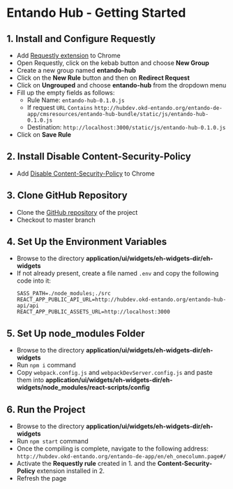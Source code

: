 # Entando Hub - Getting Started

## 1. Install and Configure Requestly

- Add [Requestly extension](https://chrome.google.com/webstore/detail/requestly-redirect-url-mo/mdnleldcmiljblolnjhpnblkcekpdkpa) to Chrome
- Open Requestly, click on the kebab button and choose **New Group**
- Create a new group named **entando-hub**
- Click on the **New Rule** button and then on **Redirect Request**
- Click on **Ungrouped** and choose **entando-hub** from the dropdown menu
- Fill up the empty fields as follows:
    - Rule Name: `entando-hub-0.1.0.js`
    - If request `URL` `Contains` `http://hubdev.okd-entando.org/entando-de-app/cmsresources/entando-hub-bundle/static/js/entando-hub-0.1.0.js`
    - Destination: `http://localhost:3000/static/js/entando-hub-0.1.0.js`
- Click on **Save Rule**

## 2. Install Disable Content-Security-Policy
- Add [Disable Content-Security-Policy](https://chrome.google.com/webstore/detail/disable-content-security/ieelmcmcagommplceebfedjlakkhpden) to Chrome

## 3. Clone GitHub Repository
- Clone the [GitHub repository](https://github.com/entando-ps/entando-hub) of the project
- Checkout to master branch

## 4. Set Up the Environment Variables
- Browse to the directory **application/ui/widgets/eh-widgets-dir/eh-widgets**
- If not already present, create a file named `.env` and copy the following code into it:
    ```
    SASS_PATH=./node_modules;./src
    REACT_APP_PUBLIC_API_URL=http://hubdev.okd-entando.org/entando-hub-api/api
    REACT_APP_PUBLIC_ASSETS_URL=http://localhost:3000
    ```

## 5. Set Up node_modules Folder
- Browse to the directory **application/ui/widgets/eh-widgets-dir/eh-widgets**
- Run ``npm i`` command
- Copy ``webpack.config.js`` and ``webpackDevServer.config.js`` and paste them into **application/ui/widgets/eh-widgets-dir/eh-widgets/node_modules/react-scripts/config**

## 6. Run the Project
- Browse to the directory **application/ui/widgets/eh-widgets-dir/eh-widgets**
- Run ``npm start`` command
- Once the compiling is complete, navigate to the following address: ``http://hubdev.okd-entando.org/entando-de-app/en/eh_onecolumn.page#/``
- Activate the **Requestly rule** created in 1. and the **Content-Security-Policy** extension installed in 2.
- Refresh the page
